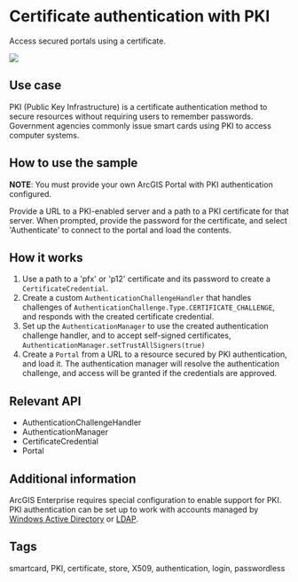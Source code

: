 # Certificate authentication with PKI

Access secured portals using a certificate.

![](CertificateAuthenticationWithPKI.jpg)

## Use case

PKI (Public Key Infrastructure) is a certificate authentication method to secure resources without requiring users to remember passwords. Government agencies commonly issue smart cards using PKI to access computer systems.

## How to use the sample

**NOTE**: You must provide your own ArcGIS Portal with PKI authentication configured.

Provide a URL to a PKI-enabled server and a path to a PKI certificate for that server. When prompted, provide the password for the certificate, and select 'Authenticate' to connect to the portal and load the contents.

## How it works

1. Use a path to a 'pfx' or 'p12' certificate and its password to create a `CertificateCredential`.
2. Create a custom `AuthenticationChallengeHandler` that handles challenges of `AuthenticationChallenge.Type.CERTIFICATE_CHALLENGE`, and responds with the created certificate credential.
3. Set up the `AuthenticationManager` to use the created authentication challenge handler, and to accept self-signed certificates, `AuthenticationManager.setTrustAllSigners(true)`
4. Create a `Portal` from a URL to a resource secured by PKI authentication, and load it. The authentication manager will resolve the authentication challenge, and access will be granted if the credentials are approved.

## Relevant API

* AuthenticationChallengeHandler
* AuthenticationManager
* CertificateCredential
* Portal

## Additional information

ArcGIS Enterprise requires special configuration to enable support for PKI. PKI authentication can be set up to work with accounts managed by [Windows Active Directory](https://enterprise.arcgis.com/en/portal/latest/administer/windows/using-windows-active-directory-and-pki-to-secure-access-to-your-portal.htm) or [LDAP](https://enterprise.arcgis.com/en/portal/latest/administer/windows/use-ldap-and-pki-to-secure-access-to-your-portal.htm).

## Tags

smartcard, PKI, certificate, store, X509, authentication, login, passwordless